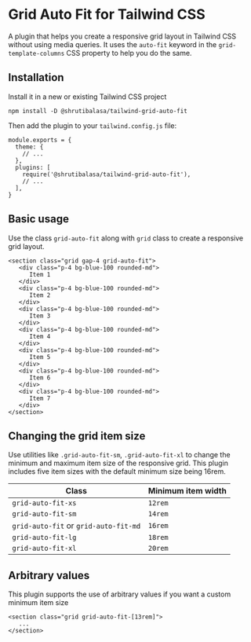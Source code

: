 # Grid Auto Fit for Tailwind CSS

A plugin that helps you create a responsive grid layout in Tailwind CSS without using media queries. It uses the `auto-fit` keyword in the `grid-template-columns` CSS property to help you do the same.

## Installation

Install it in a new or existing Tailwind CSS project

```
npm install -D @shrutibalasa/tailwind-grid-auto-fit
```

Then add the plugin to your `tailwind.config.js` file:

```
module.exports = {
  theme: {
    // ...
  },
  plugins: [
    require('@shrutibalasa/tailwind-grid-auto-fit'),
    // ...
  ],
}
```

## Basic usage

Use the class `grid-auto-fit` along with `grid` class to create a responsive grid layout.

```
<section class="grid gap-4 grid-auto-fit">
   <div class="p-4 bg-blue-100 rounded-md">
      Item 1
   </div>
   <div class="p-4 bg-blue-100 rounded-md">
      Item 2
   </div>
   <div class="p-4 bg-blue-100 rounded-md">
      Item 3
   </div>
   <div class="p-4 bg-blue-100 rounded-md">
      Item 4
   </div>
   <div class="p-4 bg-blue-100 rounded-md">
      Item 5
   </div>
   <div class="p-4 bg-blue-100 rounded-md">
      Item 6
   </div>
   <div class="p-4 bg-blue-100 rounded-md">
      Item 7
   </div>
</section>
```

## Changing the grid item size

Use utilities like `.grid-auto-fit-sm`, `.grid-auto-fit-xl` to change the minimum and maximum item size of the responsive grid. This plugin includes five item sizes with the default minimum size being 16rem.

| Class                                 | Minimum item width |
| ------------------------------------- | ------------------ |
| `grid-auto-fit-xs`                    | `12rem`            |
| `grid-auto-fit-sm`                    | `14rem`            |
| `grid-auto-fit` or `grid-auto-fit-md` | `16rem`            |
| `grid-auto-fit-lg`                    | `18rem`            |
| `grid-auto-fit-xl`                    | `20rem`            |

## Arbitrary values

This plugin supports the use of arbitrary values if you want a custom minimum item size

```
<section class="grid grid-auto-fit-[13rem]">
   ...
</section>
```
